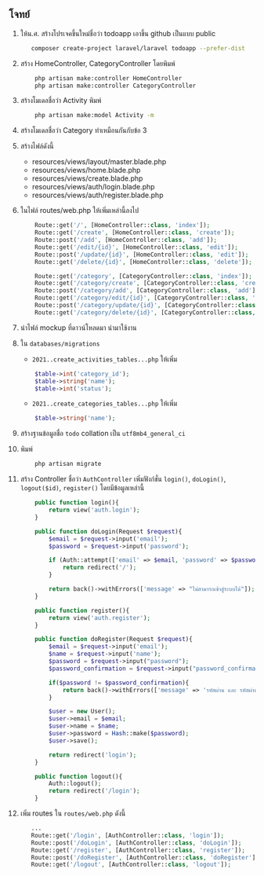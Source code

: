 โจทย์
---
1. ให้น.ศ. สร้างโปรเจคขึ้นใหม่ชื่อว่า todoapp เอาขึ้น github เป็นแบบ public
     ```bash
        composer create-project laravel/laravel todoapp --prefer-dist
    ```
2. สร้าง HomeController, CategoryController โดยพิมพ์
    ```bash
        php artisan make:controller HomeController
        php artisan make:controller CategoryController
    ```
3. สร้างโมเดลชื่อว่า Activity พิมพ์ 
    ```bash 
        php artisan make:model Activity -m 
    ```
4. สร้างโมเดลชื่อว่า Category ทำเหมือนกันกับข้อ 3 
5. สร้างไฟล์ดังนี้ 
    - resources/views/layout/master.blade.php
    - resources/views/home.blade.php
    - resources/views/create.blade.php
    - resources/views/auth/login.blade.php
    - resources/views/auth/register.blade.php

6. ในไฟล์ routes/web.php ให้เพิ่มเหล่านี้ลงไป 
    ```php 
        Route::get('/', [HomeController::class, 'index']);
        Route::get('/create', [HomeController::class, 'create']);
        Route::post('/add', [HomeController::class, 'add']);
        Route::get('/edit/{id}', [HomeController::class, 'edit']);
        Route::post('/update/{id}', [HomeController::class, 'edit']);
        Route::get('/delete/{id}', [HomeController::class, 'delete']);

        Route::get('/category', [CategoryController::class, 'index']);
        Route::get('/category/create', [CategoryController::class, 'create']);
        Route::post('/category/add', [CategoryController::class, 'add']);
        Route::get('/category/edit/{id}', [CategoryController::class, 'edit']);
        Route::post('/category/update/{id}', [CategoryController::class, 'edit']);
        Route::get('/category/delete/{id}', [CategoryController::class, 'delete']);
    ```
7. นำไฟล์ mockup ที่ดาวน์โหลดมา นำมาใช้งาน
8. ใน `databases/migrations` 
    - `2021..create_activities_tables...php` ให้เพิ่ม
    ```php
        $table->int('category_id');
        $table->string('name');
        $table->int('status');
    ```

    - `2021..create_categories_tables...php` ให้เพิ่ม
    ```php
        $table->string('name');
    ```
9. สร้างฐานข้อมูลชื่อ `todo` collation เป็น `utf8mb4_general_ci` 
10. พิมพ์ 
    ```bash
        php artisan migrate
    ```
11. สร้าง Controller ชื่อว่า `AuthController` เพิ่มฟังก์ชั่น `login()`, `doLogin()`, `logout($id)`, `register()` โดยมีข้อมูลเหล่านี้
    ```php
        public function login(){
            return view('auth.login');
        }

        public function doLogin(Request $request){
            $email = $request->input('email');
            $password = $request->input('password');

            if (Auth::attempt(['email' => $email, 'password' => $password])) {
                return redirect('/');
            }

            return back()->withErrors(['message' => "ไม่สามารถเข้าสู่ระบบได้"]);
        }

        public function register(){
            return view('auth.register');
        }

        public function doRegister(Request $request){
            $email = $request->input('email');
            $name = $request->input('name');
            $password = $request->input("password");
            $password_confirmation = $request->input("password_confirmation");

            if($password != $password_confirmation){
                return back()->withErrors(['message' => 'รหัสผ่าน และ รหัสผ่านยืนยันไม่ตรงกัน']);
            }

            $user = new User();
            $user->email = $email;
            $user->name = $name;
            $user->password = Hash::make($password);
            $user->save();

            return redirect('login');
        }

        public function logout(){
            Auth::logout();
            return redirect('/login');
        }
    ```
12. เพิ่ม routes ใน  `routes/web.php` ดังนี้
     ```php
        ...
        Route::get('/login', [AuthController::class, 'login']);
        Route::post('/doLogin', [AuthController::class, 'doLogin']);
        Route::get('/register', [AuthController::class, 'register']);
        Route::post('/doRegister', [AuthController::class, 'doRegister']);
        Route::get('/logout', [AuthController::class, 'logout']);
    ```
